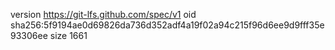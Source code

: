version https://git-lfs.github.com/spec/v1
oid sha256:5f9194ae0d69826da736d352adf4a19f02a94c215f96d6ee9d9fff35e93306ee
size 1661
